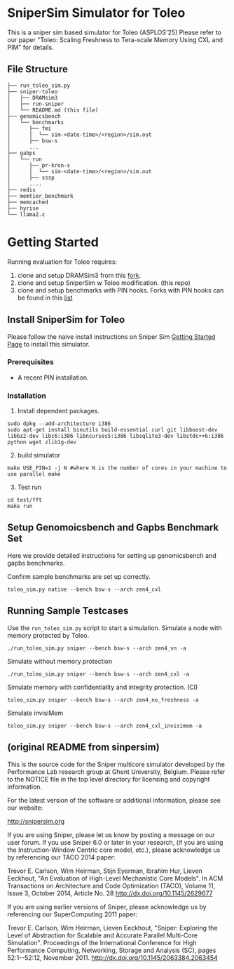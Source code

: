 # SniperSim Simulator for Toleo 
This is a sniper sim based simulator for Toleo (ASPLOS'25) Please refer to our paper "Toleo: Scaling Freshness to Tera-scale Memory
Using CXL and PIM" for details. 

## File Structure
```
├── run_toleo_sim.py
├── sniper-toleo
│   ├── DRAMsim3
│   ├── run-sniper
│   └── README.md (this file)
├── genomicsbench
│   └── benchmarks
│      ├── fmi
│      │  └── sim-<date-time>/<region>/sim.out
│      ├── bsw-s
│      ...
├── gabps
│   └── run
│      ├── pr-kron-s
│      │  └── sim-<date-time>/<region>/sim.out
│      ├── sssp
│      ....
├── redis
├── memtier_benchmark
├── memcached
├── hyrise
└── llama2.c
```
# Getting Started
Running evaluation for Toleo requires: 
1. clone and setup DRAMSim3 from this [fork](https://github.com/joydddd/DRAMsim3). 
2. clone and setup SniperSim w Toleo modification. (this repo) 
3. clone and setup benchmarks with PIN hooks. Forks with PIN hooks can be found in this [list](https://github.com/stars/joydddd/lists/toleo) 

## Install SniperSim for Toleo
Please follow the naive install instructions on Sniper Sim [Getting Started Page](https://snipersim.org/w/Getting_Started) to install this simulator. 

### Prerequisites
- A recent PIN installation.

### Installation

1. Install dependent packages.
```
sudo dpkg --add-architecture i386
sudo apt-get install binutils build-essential curl git libboost-dev libbz2-dev libc6:i386 libncurses5:i386 libsqlite3-dev libstdc++6:i386 python wget zlib1g-dev
```

2. build simulator
```
make USE_PIN=1 -j N #where N is the number of cores in your machine to use parallel make
```
3. Test run
```
cd test/fft
make run
```

## Setup Genomoicsbench and Gapbs Benchmark Set
Here we provide detailed instructions for setting up genomicsbench and gapbs benchmarks. 


Confirm sample benchmarks are set up correctly. 
```
toleo_sim.py native --bench bsw-s --arch zen4_cxl
```

## Running Sample Testcases 
Use the `run_toleo_sim.py` script to start a simulation. 
Simulate a node with memory protected by Toleo. 
```
./run_toleo_sim.py sniper --bench bsw-s --arch zen4_vn -a
```
Simulate without memory protection
```
./run_toleo_sim.py sniper --bench bsw-s --arch zen4_cxl -a
```
Simulate memory with confidentiality and integrity protection. (CI) 
```
toleo_sim.py sniper --bench bsw-s --arch zen4_no_freshness -a
```
Simulate invisiMem
```
toleo_sim.py sniper --bench bsw-s --arch zen4_cxl_invisimem -a
```




(original README from sinpersim) 
-------------------------------------------------------------------------

This is the source code for the Sniper multicore simulator developed
by the Performance Lab research group at Ghent University, Belgium.
Please refer to the NOTICE file in the top level directory for
licensing and copyright information.

For the latest version of the software or additional information, please
see our website:

http://snipersim.org

If you are using Sniper, please let us know by posting a message on
our user forum.  If you use Sniper 6.0 or later in your research,
(if you are using the Instruction-Window Centric core model, etc.),
please acknowledge us by referencing our TACO 2014 paper:

Trevor E. Carlson, Wim Heirman, Stijn Eyerman, Ibrahim Hur, Lieven
Eeckhout, "An Evaluation of High-Level Mechanistic Core Models".
In ACM Transactions on Architecture and Code Optimization (TACO),
Volume 11, Issue 3, October 2014, Article No. 28
http://dx.doi.org/10.1145/2629677

If you are using earlier versions of Sniper, please acknowledge
us by referencing our SuperComputing 2011 paper:

Trevor E. Carlson, Wim Heirman, Lieven Eeckhout, "Sniper: Exploring
the Level of Abstraction for Scalable and Accurate Parallel Multi-Core
Simulation". Proceedings of the International Conference for High
Performance Computing, Networking, Storage and Analysis (SC),
pages 52:1--52:12, November 2011.
http://dx.doi.org/10.1145/2063384.2063454
